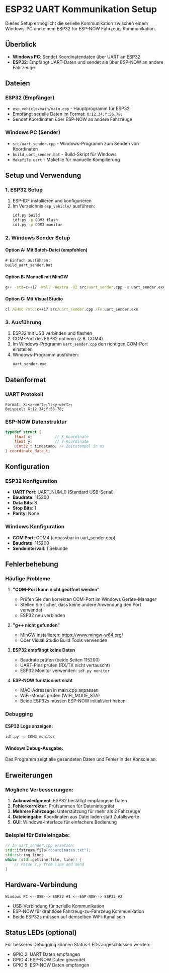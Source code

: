 # ESP32 UART Kommunikation Setup

Dieses Setup ermöglicht die serielle Kommunikation zwischen einem Windows-PC und einem ESP32 für ESP-NOW Fahrzeug-Kommunikation.

## Überblick

- **Windows PC**: Sendet Koordinatendaten über UART an ESP32
- **ESP32**: Empfängt UART-Daten und sendet sie über ESP-NOW an andere Fahrzeuge

## Dateien

### ESP32 (Empfänger)
- `esp_vehicle/main/main.cpp` - Hauptprogramm für ESP32
- Empfängt serielle Daten im Format: `X:12.34;Y:56.78;`
- Sendet Koordinaten über ESP-NOW an andere Fahrzeuge

### Windows PC (Sender)
- `src/uart_sender.cpp` - Windows-Programm zum Senden von Koordinaten
- `build_uart_sender.bat` - Build-Skript für Windows
- `Makefile.uart` - Makefile für manuelle Kompilierung

## Setup und Verwendung

### 1. ESP32 Setup

1. ESP-IDF installieren und konfigurieren
2. Im Verzeichnis `esp_vehicle/` ausführen:
   ```bash
   idf.py build
   idf.py -p COM3 flash
   idf.py -p COM3 monitor
   ```

### 2. Windows Sender Setup

#### Option A: Mit Batch-Datei (empfohlen)
```cmd
# Einfach ausführen:
build_uart_sender.bat
```

#### Option B: Manuell mit MinGW
```cmd
g++ -std=c++17 -Wall -Wextra -O2 src/uart_sender.cpp -o uart_sender.exe -static-libgcc -static-libstdc++
```

#### Option C: Mit Visual Studio
```cmd
cl /EHsc /std:c++17 src/uart_sender.cpp /Fe:uart_sender.exe
```

### 3. Ausführung

1. ESP32 mit USB verbinden und flashen
2. COM-Port des ESP32 notieren (z.B. COM4)
3. Im Windows-Programm `uart_sender.cpp` den richtigen COM-Port einstellen
4. Windows-Programm ausführen:
   ```cmd
   uart_sender.exe
   ```

## Datenformat

### UART Protokoll
```
Format: X:<x-wert>;Y:<y-wert>;
Beispiel: X:12.34;Y:56.78;
```

### ESP-NOW Datenstruktur
```cpp
typedef struct {
    float x;          // X-Koordinate
    float y;          // Y-Koordinate  
    uint32_t timestamp; // Zeitstempel in ms
} coordinate_data_t;
```

## Konfiguration

### ESP32 Konfiguration
- **UART Port**: UART_NUM_0 (Standard USB-Serial)
- **Baudrate**: 115200
- **Data Bits**: 8
- **Stop Bits**: 1
- **Parity**: None

### Windows Konfiguration
- **COM Port**: COM4 (anpassbar in uart_sender.cpp)
- **Baudrate**: 115200
- **Sendeintervall**: 1 Sekunde

## Fehlerbehebung

### Häufige Probleme

1. **"COM-Port kann nicht geöffnet werden"**
   - Prüfen Sie den korrekten COM-Port im Windows Geräte-Manager
   - Stellen Sie sicher, dass keine andere Anwendung den Port verwendet
   - ESP32 neu verbinden

2. **"g++ nicht gefunden"**
   - MinGW installieren: https://www.mingw-w64.org/
   - Oder Visual Studio Build Tools verwenden

3. **ESP32 empfängt keine Daten**
   - Baudrate prüfen (beide Seiten 115200)
   - UART-Pins prüfen (RX/TX nicht vertauscht)
   - ESP32 Monitor verwenden: `idf.py monitor`

4. **ESP-NOW funktioniert nicht**
   - MAC-Adressen in main.cpp anpassen
   - WiFi-Modus prüfen (WIFI_MODE_STA)
   - Beide ESP32s müssen ESP-NOW initialisiert haben

### Debugging

#### ESP32 Logs anzeigen:
```bash
idf.py -p COM3 monitor
```

#### Windows Debug-Ausgabe:
Das Programm zeigt alle gesendeten Daten und Fehler in der Konsole an.

## Erweiterungen

### Mögliche Verbesserungen:
1. **Acknowledgment**: ESP32 bestätigt empfangene Daten
2. **Fehlerkorrektur**: Prüfsummen für Datenintegrität
3. **Mehrere Fahrzeuge**: Unterstützung für mehr als 2 Fahrzeuge
4. **Dateieingabe**: Koordinaten aus Datei laden statt Zufallswerte
5. **GUI**: Windows-Interface für einfachere Bedienung

### Beispiel für Dateieingabe:
```cpp
// In uart_sender.cpp ersetzen:
std::ifstream file("coordinates.txt");
std::string line;
while (std::getline(file, line)) {
    // Parse x,y from line and send
}
```

## Hardware-Verbindung

```
Windows PC <--USB--> ESP32 #1 <--ESP-NOW--> ESP32 #2
```

- USB-Verbindung für serielle Kommunikation
- ESP-NOW für drahtlose Fahrzeug-zu-Fahrzeug Kommunikation
- Beide ESP32s müssen auf demselben WiFi-Kanal sein

## Status LEDs (optional)

Für besseres Debugging können Status-LEDs angeschlossen werden:
- GPIO 2: UART Daten empfangen
- GPIO 4: ESP-NOW Daten gesendet
- GPIO 5: ESP-NOW Daten empfangen
